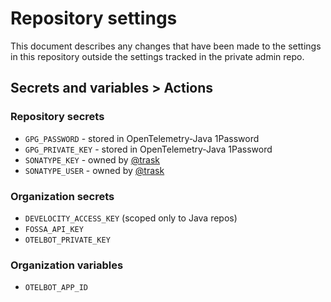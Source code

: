 # Repository settings

This document describes any changes that have been made to the
settings in this repository outside the settings tracked in the
private admin repo.

## Secrets and variables > Actions

### Repository secrets

- `GPG_PASSWORD` - stored in OpenTelemetry-Java 1Password
- `GPG_PRIVATE_KEY` - stored in OpenTelemetry-Java 1Password
- `SONATYPE_KEY` - owned by [@trask](https://github.com/trask)
- `SONATYPE_USER` - owned by [@trask](https://github.com/trask)

### Organization secrets

- `DEVELOCITY_ACCESS_KEY` (scoped only to Java repos)
- `FOSSA_API_KEY`
- `OTELBOT_PRIVATE_KEY`

### Organization variables

- `OTELBOT_APP_ID`
